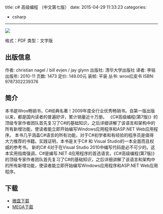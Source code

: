 title: c# 高级编程 （中文第七版）
date: 2015-04-29 11:33:23
categories:
  - csharp
---

![](http://img4.douban.com/lpic/s6252848.jpg)

格式：PDF
类型：文字版

<!--more-->

## 出版信息 ##

作者: christian nagel / bill evjen / jay glynn 
出版社: 清华大学出版社
译者: 李铭 
出版年: 2010-11
页数: 1473
定价: 148.00元
装帧: 平装
丛书: wrox红皮书
ISBN: 9787302239376

## 简介 ##

本书是Wrox畅销书，C#经典名著！2009年度全行业优秀畅销书。自第一版出版以来，都是国内读者的普遍好评，累计销量近十万册。
《C#高级编程(第7版)》的顶级专家作者团队首先复习了C#的基础知识，之后详细讲解了该语言和架构中的所有新增功能，使读者能立即开始编写Windows应用程序和ASP.NET Web应用程序。
本书几乎涵盖C#语言的所有功能，对于C#初学者和有经验的程序员是值得大力推荐的书籍。实践证明，本书是关于C# 和 Visual Studio的一本全面而且权威的参考书。
新的C# 4对于在Visual Studio 2010中编写代码是必不可少的。这本实用指南强调，C#是编写.NET 4应用程序的首选语言。《C#高级编程(第7版)》的顶级专家作者团队首先复习了C#的基础知识，之后详细讲解了该语言和架构中的所有新增功能，使读者能立即开始编写Windows应用程序和ASP.NET Web应用程序。

## 下载 ##

+ [微盘下载](http://vdisk.weibo.com/s/aADaW4YRFwfjX)
+ [MEGA下载](https://mega.co.nz/#!zJEAVTYC!_59UgUbetn-UYmKsP7Yp1oWrHb6M3FR81oqvc4ny9EI)

<!-- 6e
* [微盘下载](http://vdisk.weibo.com/s/aADaW4YRP1jBO)
* [百度云下载](http://pan.baidu.com/s/1kTgjdYn)
* [MEGA下载](https://mega.co.nz/#!rU0XGDgI!FtNyMnqTMhp5xJXIS1TgW7MdI3RUXPsUPmGzISC5_ls)
-->
